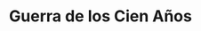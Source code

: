 ﻿---
title: "Guerra de los Cien Años"
permalink: periodes_252.html
layout: periode
dataInici: 1337-01-01
dataFi: 1453-10-17
sidebar: periodes
pares:
  - id: 298
    title: "Baja Edad Media en Europa"
    dataInici: "(1000)"
    dataFi: "(1500)"

fills:
  - id: 261
    title: "Batalla de Crécy"
    dataInici: "(1346-08-26)"

  - id: 457
    title: "Batalla de Neville's Cross"
    dataInici: "(1346-10-17)"

  - id: 262
    title: "Batalla de Poitiers"
    dataInici: "(1356-09-19)"

  - id: 263
    title: "Batalla de Azincourt"
    dataInici: "(1415-10-25)"

  - id: 657
    title: "Juana de Arco"
    dataInici: "(1428)"
    dataFi: "(1431-05-30)"

  - id: 701
    title: "Batalla de Anthon"
    dataInici: "(1430-06-11)"

  - id: 253
    title: "Batalla de Formigny"
    dataInici: "(1450-04-15)"

jocsPrincipals:
  - title: "The Hundred Years War"
    bggId: 10214

jocsEscenaris:
  - title: "Warriors of God"
    bggId: 23679
    dataInici: 
    dataFi: 

jocsEpoca:
jocsEpocaEscenaris:
---
